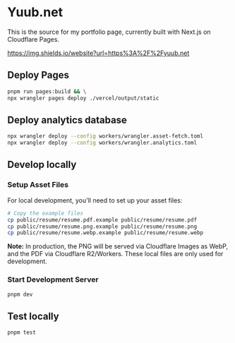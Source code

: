 # Yuub.net
This is the source for my portfolio page, currently built with Next.js on Cloudflare Pages.

https://img.shields.io/website?url=https%3A%2F%2Fyuub.net

## Deploy Pages
```bash
pnpm run pages:build && \
npx wrangler pages deploy ./vercel/output/static
```

## Deploy analytics database
```bash
npx wrangler deploy --config workers/wrangler.asset-fetch.toml
npx wrangler deploy --config workers/wrangler.analytics.toml
```

## Develop locally

### Setup Asset Files
For local development, you'll need to set up your asset files:
```bash
# Copy the example files
cp public/resume/resume.pdf.example public/resume/resume.pdf
cp public/resume/resume.png.example public/resume/resume.png
cp public/resume/resume.webp.example public/resume/resume.webp
```

**Note:** In production, the PNG will be served via Cloudflare Images as WebP, and the PDF via Cloudflare R2/Workers. These local files are only used for development.

### Start Development Server
```bash
pnpm dev
```

## Test locally
```bash
pnpm test
```
